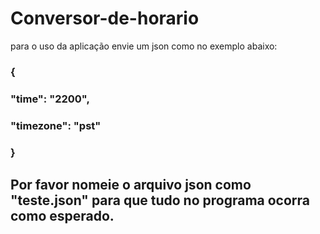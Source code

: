 # Conversor-de-horario

para o uso da aplicação envie um json como no exemplo abaixo:

### {
### "time":  "2200",
### "timezone": "pst"
### }

## Por favor nomeie o arquivo json como "teste.json" para que tudo no programa ocorra como esperado.